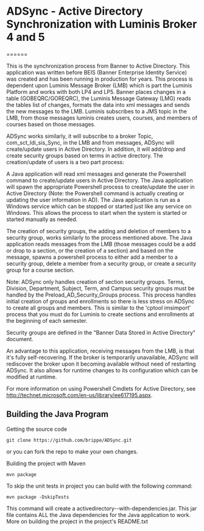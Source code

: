 # ADSync - Active Directory Synchronization with Luminis Broker 4 and 5
======

This is the synchronization process from Banner to Active Directory. This application was written before BEIS (Banner Enterprise Identity Service) was created and has been running in production for years. This process is dependent upon Luminis Message Broker (LMB) which is part the Luminis Platform and works with both LP4 and LP5. Banner places changes in a table (GOBEQRC/GOREQRC), the Luminis Message Gateway (LMG) reads the tables list of changes, formats the data into xml messages and sends the new messages to the LMB. Luminis subscribes to a JMS topic in the LMB, from those messages luminis creates users, courses, and members of courses based on those messages.

ADSync works similarly, it will subscribe to a broker Topic, com_sct_ldi_sis_Sync, in the LMB and from messages, ADSync will create/update users in Active Directory. In addition, it will add/drop and create security groups based on terms in active directory. The creation/update of users is a two part process:

A Java application will read xml messages and generate the Powershell command to create/update users in Active Directory.
The Java application will spawn the appropriate Powershell process to create/update the user in Active Directory (Note: the Powershell command is actually creating or updating the user information in AD). The Java application is run as a Windows service which can be stopped or started just like any service on Windows. This allows the process to start when the system is started or started manually as needed.

The creation of security groups, the adding and deletion of members to a security group, works similarly to the process mentioned above. The Java application reads messages from the LMB (those messages could be a add or drop to a section, or the creation of a section) and based on the message, spawns a powershell process to either add a member to a security group, delete a member from a security group, or create a security group for a course section.

Note: ADSync only handles creation of section security groups. Terms, Division, Department, Subject, Term, and Campus security groups must be handled by the Preload_AD_Security_Groups process. This process handles initial creation of groups and enrollments so there is less stress on ADSync to create all groups and members. This is similar to the 'cptool imsimport' process that you must do for Luminis to create sections and enrollments at the beginning of each semester.

Security groups are defined in the "Banner Data Stored in Active Directory" document.

An advantage to this application, receiving messages from the LMB, is that it's fully self-recovering. If the broker is temporarily unavailable, ADSync will rediscover the broker upon it becoming available without need of restarting ADSync. It also allows for runtime changes to its configuration which can be modified at runtime.

For more information on using Powershell Cmdlets for Active Directory, see http://technet.microsoft.com/en-us/library/ee617195.aspx.

## Building the Java Program
Getting the source code

```git clone https://github.com/brippe/ADSync.git```

or you can fork the repo to make your own changes.

Building the project with Maven

```mvn package```

To skip the unit tests in project you can build with the following command:

```mvn package -DskipTests```

This command will create a activedirectory-<version>-with-dependencies.jar. This jar file contains ALL the Java dependencies for the Java application to work. More on building the project in the project's README.txt
